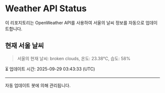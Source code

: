 
# Weather API Status

이 리포지토리는 OpenWeather API를 사용하여 서울의 날씨 정보를 자동으로 업데이트합니다.

## 현재 서울 날씨
> 서울의 현재 날씨: broken clouds, 온도: 23.38°C, 습도: 58%

⏳ 업데이트 시간: 2025-09-29 03:43:33 (UTC)

---
자동 업데이트 봇에 의해 관리됩니다.
